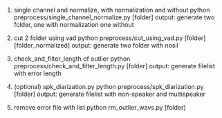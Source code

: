 
1. single channel and normalize, with normalization and without
    python preprocess/single_channel_normalize.py [folder]
    output: generate two folder, one with normalization one without

2. cut 2 folder using vad
    python preprocess/cut_using_vad.py [folder] [folder_normalized]
    output: generate two folder with nosil

3. check_and_filter_length of outlier
    python preprocess/check_and_filter_length.py [folder]
    output: generate filelist with error length

4. (optional) spk_diarization.py
    python preprocess/spk_diarization.py [folder]
    output: generate filelist with non-speaker and multispeaker

5. remove error file with list
    python rm_outlier_wavs.py [folder]